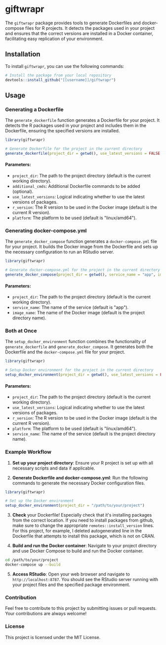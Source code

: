 # giftwrapr

The `giftwrapr` package provides tools to generate Dockerfiles and docker-compose files for R projects. It detects the packages used in your project and ensures that the correct versions are installed in a Docker container, facilitating easy replication of your environment.

## Installation

To install `giftwrapr`, you can use the following commands:

``` r
# Install the package from your local repository
devtools::install_github("[[username]]/giftwrapr")
```

## Usage

### Generating a Dockerfile

The `generate_dockerfile` function generates a Dockerfile for your project. It detects the R packages used in your project and includes them in the Dockerfile, ensuring the specified versions are installed.

``` r
library(giftwrapr)

# Generate Dockerfile for the project in the current directory
generate_dockerfile(project_dir = getwd(), use_latest_versions = FALSE, r_version = get_r_version(), platform = "linux/amd64")
```

#### Parameters:

-   `project_dir`: The path to the project directory (default is the current working directory).
-   `additional_cmds`: Additional Dockerfile commands to be added (optional).
-   `use_latest_versions`: Logical indicating whether to use the latest versions of packages.
-   `r_version`: The R version to be used in the Docker image (default is the current R version).
-   `platform`: The platform to be used (default is "linux/amd64").

### Generating docker-compose.yml

The `generate_docker_compose` function generates a `docker-compose.yml` file for your project. It builds the Docker image from the Dockerfile and sets up the necessary configuration to run an RStudio server.

``` r
library(giftwrapr)

# Generate docker-compose.yml for the project in the current directory
generate_docker_compose(project_dir = getwd(), service_name = "app", image_name = "my_image")
```

#### Parameters:

-   `project_dir`: The path to the project directory (default is the current working directory).
-   `service_name`: The name of the service (default is "app").
-   `image_name`: The name of the Docker image (default is the project directory name).

### Both at Once

The `setup_docker_environment` function combines the functionality of `generate_dockerfile` and `generate_docker_compose`. It generates both the Dockerfile and the `docker-compose.yml` file for your project.

``` r
library(giftwrapr)

# Setup Docker environment for the project in the current directory
setup_docker_environment(project_dir = getwd(), use_latest_versions = FALSE, r_version = get_r_version(), platform = "linux/amd64")
```

#### Parameters:

-   `project_dir`: The path to the project directory (default is the current working directory).
-   `use_latest_versions`: Logical indicating whether to use the latest versions of packages.
-   `r_version`: The R version to be used in the Docker image (default is the current R version).
-   `platform`: The platform to be used (default is "linux/amd64").
-   `service_name`: The name of the service (default is the project directory name).

### Example Workflow

1.  **Set up your project directory**: Ensure your R project is set up with all necessary scripts and data if applicable.

2.  **Generate Dockerfile and docker-compose.yml**: Run the following commands to generate the necessary Docker configuration files.

``` r
library(giftwrapr)

# Set up the Docker environment
setup_docker_environment(project_dir = "/path/to/your/project")
```

3. **Check** your Dockerfile! Especially check that it's installing packages from the correct location. If you need to install packages from github, make sure to change the appropriate `remotes::install_version` lines. For this project, for example, I deleted autogenerated line in the Dockerfile that attempts to install this package, which is not on CRAN.

4.  **Build and run the Docker container**: Navigate to your project directory and use Docker Compose to build and run the Docker container.

``` bash
cd /path/to/your/project
docker-compose up --build
```

5.  **Access RStudio**: Open your web browser and navigate to `http://localhost:8787`. You should see the RStudio server running with your project files and the specified package environment.

### Contribution

Feel free to contribute to this project by submitting issues or pull requests. Your contributions are always welcome!

### License

This project is licensed under the MIT License.
